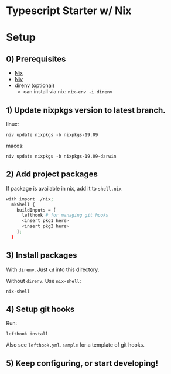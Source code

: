 # Typescript Starter w/ Nix

# Setup
## 0) Prerequisites

- [Nix](https://nixos.org/nix/)
- [Niv](https://github.com/nmattia/niv)
- direnv (optional) 
    - can install via nix: `nix-env -i direnv`


## 1) Update nixpkgs version to latest branch.
linux:
```
niv update nixpkgs -b nixpkgs-19.09

```

macos:
```
niv update nixpkgs -b nixpkgs-19.09-darwin
```

## 2) Add project packages
If package is available in nix, add it to `shell.nix`
```bash
with import ./nix;
  mkShell { 
    buildInputs = [ 
      lefthook # for managing git hooks
      <insert pkg1 here>
      <insert pkg2 here>
    ];
  }
```


## 3) Install packages 
With `direnv`. Just `cd` into this directory.

Without `direnv`.  Use `nix-shell`:
```
nix-shell
```

## 4) Setup git hooks
Run:
```
lefthook install
```
Also see `lefthook.yml.sample` for a template of git hooks.

## 5) Keep configuring, or start developing!


